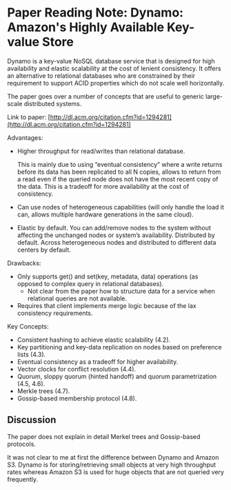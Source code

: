 
# Paper Reading Note: Dynamo: Amazon's Highly Available Key-value Store

Dynamo is a key-value NoSQL database service that is designed for high availability and elastic scalability at the cost of lenient consistency. It offers an alternative to relational databases who are constrained by their requirement to support ACID properties which do not scale well horizontally.

The paper goes over a number of concepts that are useful to generic large-scale distributed systems.

Link to paper: [http://dl.acm.org/citation.cfm?id=1294281](http://dl.acm.org/citation.cfm?id=1294281)

Advantages:

- Higher throughput for read/writes than relational database. 
 
  This is mainly due to using “eventual consistency” where a write returns before its data has been replicated to all N copies, allows to return from a read even if the queried node does not have the most recent copy of the data. This is a tradeoff for more availability at the cost of consistency.

- Can use nodes of heterogeneous capabilities (will only handle the load it can, allows multiple hardware generations in the same cloud).

- Elastic by default. You can add/remove nodes to the system without affecting the unchanged nodes or system’s availability.
Distributed by default. Across heterogeneous nodes and distributed to different data centers by default.

Drawbacks:

- Only supports get() and set(key, metadata, data) operations (as opposed to complex query in relational databases).
  - Not clear from the paper how to structure data for a service when relational queries are not available.
- Requires that client implements merge logic because of the lax consistency requirements.

Key Concepts:

- Consistent hashing to achieve elastic scalability (4.2).
- Key partitioning and key-data replication on nodes based on preference lists (4.3).
- Eventual consistency as a tradeoff for higher availability.
- Vector clocks for conflict resolution (4.4).
- Quorum, sloppy quorum (hinted handoff) and quorum parametrization (4.5, 4.6).
- Merkle trees (4.7).
- Gossip-based membership protocol (4.8).

## Discussion

The paper does not explain in detail Merkel trees and Gossip-based protocols.

It was not clear to me at first the difference between Dynamo and Amazon S3. Dynamo is for storing/retrieving small objects at very high throughput rates whereas Amazon S3 is used for huge objects that are not queried very frequently.
